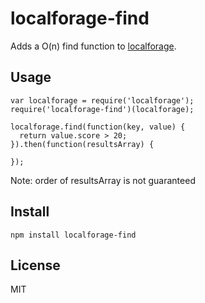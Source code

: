 # localforage-find

Adds a O(n) find function to [localforage](http://mozilla.github.io/localForage/).

## Usage

```
var localforage = require('localforage');
require('localforage-find')(localforage);

localforage.find(function(key, value) {
  return value.score > 20;
}).then(function(resultsArray) {

});
```

Note: order of resultsArray is not guaranteed

## Install

```
npm install localforage-find
```

## License

MIT